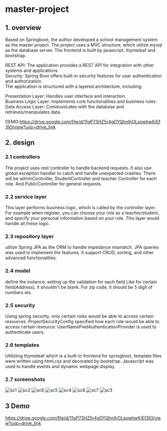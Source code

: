 # master-project
## 1. overview
Based on Springboot, the author developed a school management system as the master project. The project uses
a MVC structure, which utilize mysql as the database server. The frontend is built by javascript, thymeleaf and bootstrap.  


REST API: The application provides a REST API for integration with other systems and applications.  
Security: Spring Boot offers built-in security features for user authentication and authorization.  
The application is structured with a layered architecture, including:  

Presentation Layer: Handles user interface and interaction.  
Business Logic Layer: Implements core functionalities and business rules.  
Data Access Layer: Communicates with the database and retrieves/manipulates data.  

DEMO:https://drive.google.com/file/d/11gP73HZ5r4gDYQhnlhOLsowhwKiEf3IO/view?usp=drive_link

## 2. design
### 2.1 controllers
The project uses rest controller to handle backend requests. It also use global exception
handler to catch and handle unexpected crashes.
There will be adminController, StudentController and teacher Controller for each role. And PublicController for general requests.
### 2.2 service layer
This layer performs business logic, which is called by the controller layer. For example when register, you can choose your role as a teacher/student, and specify your personal information based on your role. This layer would handle all these logic.
### 2.3 repository layer
utilize Spring JPA as the ORM to handle impedance mismatch.
JPA queries was used to implement the features. It support CRUD, sorting, and other advanced functionalities.
### 2.4 model
define the instance, setting up the validation for each field.Like for certain field(Address), it shouldn't be blank. For zip code, it should be 5 digit of numbers etc.
### 2.5 security
Using spring security, only certain roles would be able to access certain resources.
ProjectSecurityConfig specified how each role would be able to access certain resource. UserNamePwdAuthenticationProvider is used to authenticate users.
### 2.6 templates
Utiliziing thymeleaf which is a built-in frontend for springboot, template files were written using html,css and decorated by bootstrap. Javascript was used to handle events and dynamic webpage display. 
### 2.7 screenshots
![sc1](https://github.com/ybt1024/master-project/assets/60807383/860ee702-7298-49a6-b4a4-71af39174bd0)
![sc2](https://github.com/ybt1024/master-project/assets/60807383/55fcd2a8-e87c-403e-aced-2f25d8aa69ab)
![sc6](https://github.com/ybt1024/master-project/assets/60807383/61a943c9-f38e-420c-ace3-65b0735a5c6b)
![sc5](https://github.com/ybt1024/master-project/assets/60807383/5ae84321-0b9c-4ec2-a872-d85273914d30)
![sc4](https://github.com/ybt1024/master-project/assets/60807383/feb272ff-d74d-4ce1-a79f-f910db99ba57)
![sc8](https://github.com/ybt1024/master-project/assets/60807383/30d93cba-001d-46e8-b008-a83e165d025c)
![sc7](https://github.com/ybt1024/master-project/assets/60807383/0bb84764-e6db-403c-a338-2e0b143ec1c1)
![sc3](https://github.com/ybt1024/master-project/assets/60807383/f724eb69-e095-4a84-830b-7b049ae06752)

## 3 Demo
https://drive.google.com/file/d/11gP73HZ5r4gDYQhnlhOLsowhwKiEf3IO/view?usp=drive_link
